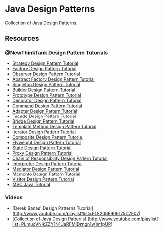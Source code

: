 Java Design Patterns
====================

Collection of Java Design Patterns.

Resources
---------
### @NewThinkTank [Design Pattern Tutorials](http://www.newthinktank.com/videos/design-patterns-tutorial/)
* [Strategy Design Pattern Tutorial](http://www.newthinktank.com/2012/08/strategy-design-pattern-tutorial/)
* [Factory Design Pattern Tutorial](http://www.newthinktank.com/2012/09/factory-design-pattern-tutorial/)
* [Observer Design Pattern Tutorial](http://www.newthinktank.com/2012/08/observer-design-pattern-tutorial/)
* [Abstract Factory Design Pattern Tutorial](http://www.newthinktank.com/2012/09/abstract-factory-design-pattern/)
* [Singleton Design Pattern Tutorial](http://www.newthinktank.com/2012/09/singleton-design-pattern-tutorial/)
* [Builder Design Pattern Tutorial](http://www.newthinktank.com/2012/09/builder-design-pattern-tutorial/)
* [Prototype Design Pattern Tutorial](http://www.newthinktank.com/2012/09/prototype-design-pattern-tutorial/)
* [Decorator Design Pattern Tutorial](http://www.newthinktank.com/2012/09/decorator-design-pattern-tutorial/)
* [Command Design Pattern Tutorial](http://www.newthinktank.com/2012/09/command-design-pattern-tutorial/)
* [Adapter Design Pattern Tutorial](http://www.newthinktank.com/2012/09/adapter-design-pattern-tutorial/)
* [Facade Design Pattern Tutorial](http://www.newthinktank.com/2012/09/facade-design-pattern-tutorial/)
* [Bridge Design Pattern Tutorial](http://www.newthinktank.com/2012/10/bridge-design-pattern-tutorial/)
* [Template Method Design Pattern Tutorial](http://www.newthinktank.com/2012/10/template-method-design-pattern-tutorial/)
* [Iterator Design Pattern Tutorial](http://www.newthinktank.com/2012/10/iterator-design-pattern-tutorial/)
* [Composite Design Pattern Tutorial](http://www.newthinktank.com/2012/10/composite-design-pattern-tutorial/)
* [Flyweight Design Pattern Tutorial](http://www.newthinktank.com/2012/10/flyweight-design-pattern-tutorial/)
* [State Design Pattern Tutorial](http://www.newthinktank.com/2012/10/state-design-pattern-tutorial/)
* [Proxy Design Pattern Tutorial](http://www.newthinktank.com/2012/10/proxy-design-pattern-tutorial/)
* [Chain of Responsibility Design Pattern Tutorial](http://www.newthinktank.com/2012/10/chain-of-responsibility-design-pattern-tutorial/)
* [Interpreter Design Pattern Tutorial](http://www.newthinktank.com/2012/10/interpreter-design-pattern-tutorial/)
* [Mediator Design Pattern Tutorial](http://www.newthinktank.com/2012/10/mediator-design-pattern-tutorial/)
* [Memento Design Pattern Tutorial](http://www.newthinktank.com/2012/10/memento-design-pattern-tutorial/)
* [Visitor Design Pattern Tutorial](http://www.newthinktank.com/2012/11/visitor-design-pattern-tutorial/)
* [MVC Java Tutorial](http://www.newthinktank.com/2013/02/mvc-java-tutorial/)

### Videos
* [Derek Banas' Design Patterns Tutorial] (http://www.youtube.com/playlist?list=PLF206E906175C7E07)
* [Collection of Java Design Patterns] (http://www.youtube.com/playlist?list=PLmuoVNIkZZY1N1UaRFMIDnngn1w1mfpUP)
